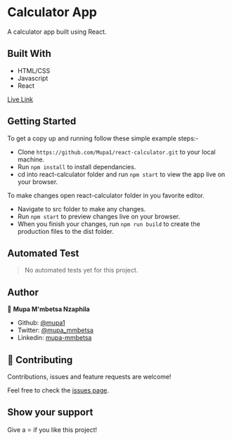 # Calculator App

A calculator app built using React.

## Built With

- HTML/CSS
- Javascript
- React

[Live Link](https://react-calculator-app-mupa.herokuapp.com/)

## Getting Started

To get a copy up and running follow these simple example steps:-
- Clone `https://github.com/Mupa1/react-calculator.git` to your local machine.
- Run `npm install` to install dependancies.
- cd into react-calculator folder and run `npm start` to view the app live on your browser.

To make changes open react-calculator folder in you favorite editor.
- Navigate to src folder to make any changes.
- Run `npm start` to preview changes live on your browser.
- When you finish your changes, run `npm run build` to create the production files to the dist folder.

## Automated Test

 > No automated tests yet for this project.

## Author

👤 **Mupa M'mbetsa Nzaphila**

- Github: [@mupa1](https://github.com/Mupa1)
- Twitter: [@mupa_mmbetsa](https://twitter.com/mupa_mmbetsa)
- Linkedin: [mupa-mmbetsa](https://www.linkedin.com/in/mupa-mmbetsa)

## 🤝 Contributing

Contributions, issues and feature requests are welcome!

Feel free to check the [issues page](https://github.com/Mupa1/weather-app/issues).

## Show your support

Give a ⭐️ if you like this project!
